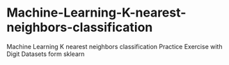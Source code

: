 # Machine-Learning-K-nearest-neighbors-classification
 Machine Learning K nearest neighbors classification Practice Exercise with Digit Datasets form sklearn
